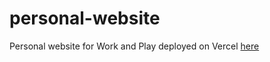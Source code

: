 # personal-website
Personal website for Work and Play deployed on Vercel [here](https://www.vaibhavipai.me/)
